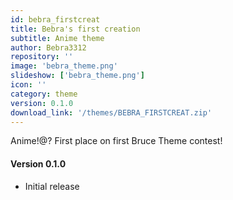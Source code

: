 ```yaml
---
id: bebra_firstcreat
title: Bebra's first creation
subtitle: Anime theme
author: Bebra3312
repository: ''
image: 'bebra_theme.png'
slideshow: ['bebra_theme.png']
icon: ''
category: theme
version: 0.1.0
download_link: '/themes/BEBRA_FIRSTCREAT.zip'
---
```


<script>
    // Mandatory to display the changelog
    import Changelog from '$lib/components/Changelog.svelte';
</script>

<!-- A description for your extension -->

Anime!@?
First place on first Bruce Theme contest!

<!-- Changelog tag -->
<Changelog>

#### Version 0.1.0

- Initial release

</Changelog>
<!-- You can also write in Svelte syntax inside this file -->
